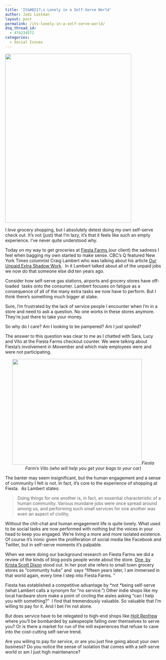 ```yaml
---
title: 'It&#8217;s Lonely in a Self-Serve World'
author: Jodi Lastman
layout: post
permalink: /its-lonely-in-a-self-serve-world/
dsq_thread_id:
  - 474234572
categories:
  - Social Issues
---
```

<a href="http://hypenotic.com/meaning-fulmarketing/7648/its-lonely-in-a-self-serve-world/attachment/screen-shot-2011-11-16-at-2-33-15-pm" rel="attachment wp-att-7652"><img class="aligncenter size-full wp-image-7652" title="Screen shot 2011-11-16 at 2.33.15 PM" src="http://hypenotic.com/wordpress/wp-content/uploads/2011/11/Screen-shot-2011-11-16-at-2.33.15-PM.png" alt="" width="407" height="544" /></a>

I *love* grocery shopping, but I absolutely detest doing my own self-serve check out. It&#8217;s not (just) that I&#8217;m lazy, it&#8217;s that it feels like such an empty experience. I&#8217;ve never quite understood why.

Today on my way to get groceries at [Fiesta Farms ][1](our client) the sadness I feel when bagging my own started to make sense. CBC&#8217;s Q featured New York Times columnist Craig Lambert who was talking about his article [Our Unpaid Extra Shadow Work][2].  In it Lambert talked about all of the unpaid jobs we now do that someone else did ten years ago.

Consider how self-serve gas stations, airports and grocery stores have off-loaded  tasks onto the consumer. Lambert focuses on fatigue as a consequence of all of the many extra tasks we now have to perform. But I think there&#8217;s something much bigger at stake.

Sure, I&#8217;m frustrated by the lack of service people I encounter when I&#8217;m in a store and need to ask a question. No one works in these stores anymore. They&#8217;re just there to take your money.

So why do I care? Am I looking to be pampered? Am I just spoiled?

The answer to this question was clear to me as I chatted with Sara, Lucy and Vito at the Fiesta Farms checkout counter. We were talking about Fiesta&#8217;s involvement in Movember and which male employees were and were not participating.

<p style="text-align: center;">
  <a href="http://hypenotic.com/meaning-fulmarketing/7648/its-lonely-in-a-self-serve-world/attachment/screen-shot-2011-11-16-at-2-48-30-pm" rel="attachment wp-att-7656"><img class="aligncenter size-full wp-image-7656" title="Screen shot 2011-11-16 at 2.48.30 PM" src="http://hypenotic.com/wordpress/wp-content/uploads/2011/11/Screen-shot-2011-11-16-at-2.48.30-PM.png" alt="" width="418" height="340" /></a><em>Fiesta Farm&#8217;s Vito (who will help you get your bags to your car)</em>
</p>

The banter may seem insignificant, but the human engagement and a sense of community I felt is not. In fact, it&#8217;s core to the experience of shopping at Fiesta.  As Lambert states:

> Doing things for one another is, in fact, an essential characteristic of a human community. Various mundane jobs were once spread around among us, and performing such small services for one another was even an aspect of civility.

Without the chit-chat and human engagement life is quite lonely. What used to be social tasks are now performed with nothing but the voices in your head to keep you engaged. We&#8217;re living a more and more isolated existence. Of course it&#8217;s ironic given the proliferation of social media like Facebook and Twitter, but in self-serve moments it&#8217;s palpable. <!--more-->

When we were doing our background research on Fiesta Farms we did a review of the kinds of blog posts people wrote about the store. [One, by Krista Scott Dixon][3] stood out. In her post she refers to small town grocery stores as &#8220;community hubs&#8221; and  says &#8220;fifteen years later, I am immersed in that world again, every time I step into Fiesta Farms. &#8221;

Fiesta has established a competitive advantage by *not *being self-serve (what Lambert calls a synonym for &#8220;no service.&#8221;) Other indie shops like my local hardware store make a point of circling the aisles asking &#8220;can I help you with something?&#8221;  I find that tremendously valuable. So valuable that I&#8217;m willing to pay for it. And I bet I&#8217;m not alone.

But does service have to be relegated to high-end shops like [Holt Renfrew][2] where you&#8217;ll be bombarded by salespeople falling over themselves to serve you? Or is there a market for run of the mill experiences that refuse to cave into the cost-cutting self-serve trend.

Are you willing to pay for service, or are you just fine going about your own business? Do you notice the sense of isolation that comes with a self-serve world or am I just high maintenance?

&nbsp;

 [1]: http://www.fiestafarms.ca
 [2]: http://www.nytimes.com/2011/10/30/opinion/sunday/our-unpaid-extra-shadow-work.html?pagewanted=all
 [3]: http://www.precisionnutrition.com/expert-profile-fiesta-farms